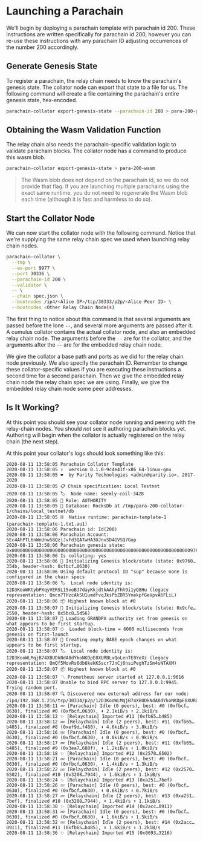 # Launching a Parachain

We'll begin by deploying a parachain template with parachain id 200. These instructions are written specifically for
parachain id 200, however you can re-use these instructions with any parachain ID adjusting occurrences of the number
200 accordingly.

## Generate Genesis State

To register a parachain, the relay chain needs to know the parachain's genesis state. The collator node can export that
state to a file for us. The following command will create a file containing the parachain's entire genesis state,
hex-encoded.

```bash
parachain-collator export-genesis-state --parachain-id 200 > para-200-genesis
```

## Obtaining the Wasm Validation Function

The relay chain also needs the parachain-specific validation logic to validate parachain blocks. The collator node has a
command to produce this wasm blob.

```bash
parachain-collator export-genesis-state > para-200-wasm
```

> The Wasm blob does not depend on the parachain id, so we do not provide that flag. If you are launching multiple
> parachains using the exact same runtime, you do not need to regenerate the Wasm blob each time (although it is fast
> and harmless to do so).

## Start the Collator Node

We can now start the collator node with the following command. Notice that we're supplying the same relay chain spec we
used when launching relay chain nodes.

```bash
parachain-collator \
  --tmp \
  --ws-port 9977 \
  --port 30336 \
  --parachain-id 200 \
  --validator \
  -- \
  --chain spec.json \
  --bootnodes /ip4/<Alice IP>/tcp/30333/p2p/<Alice Peer ID> \
  --bootnodes <Other Relay Chain Node(s)
```

The first thing to notice about this command is that several arguments are passed before the lone `--`, and several more
arguments are passed after it. A cumulus collator contains the actual collator node, and also an embedded relay chain
node. The arguments before the `--` are for the collator, and the arguments after the `--` are for the embedded relay
chain node.

We give the collator a base path and ports as we did for the relay chain node previously. We also specify the parachain
ID. Remember to change these collator-specific values if you are executing these instructions a second time for a second
parachain. Then we give the embedded relay chain node the relay chain spec we are using. Finally, we give the embedded
relay chain node some peer addresses.

## Is It Working?

At this point you should see your collator node running and peering with the relay-chain nodes. You should _not_ see it
authoring parachain blocks yet. Authoring will begin when the collator is actually registered on the relay chain (the
next step).

At this point your collator's logs should look something like this:

```
2020-08-11 13:58:05 Parachain Collator Template
2020-08-11 13:58:05 ✌️  version 0.1.0-9c4e41f-x86_64-linux-gnu
2020-08-11 13:58:05 ❤️  by Parity Technologies <admin@parity.io>, 2017-2020
2020-08-11 13:58:05 📋 Chain specification: Local Testnet
2020-08-11 13:58:05 🏷  Node name: seemly-coil-3428
2020-08-11 13:58:05 👤 Role: AUTHORITY
2020-08-11 13:58:05 💾 Database: RocksDb at /tmp/para-200-collator-1/chains/local_testnet/db
2020-08-11 13:58:05 ⛓  Native runtime: parachain-template-1 (parachain-template-1.tx1.au1)
2020-08-11 13:58:06 Parachain id: Id(200)
2020-08-11 13:58:06 Parachain Account: 5Ec4AhPTL6nWnUnw58QzjJvFd3QATwHA3UJnvSD4GVSQ7Gop
2020-08-11 13:58:06 Parachain genesis state: 0x00000000000000000000000000000000000000000000000000000000000000000097600fcfeeed0c7c2e7d922081a466c4c00f2af96ce17f4a07d59e7d47e8354b03170a2e7597b7b7e3d84c05391d139a62b157e78786d8c082f29dcf4c11131400
2020-08-11 13:58:06 Is collating: yes
2020-08-11 13:58:06 🔨 Initializing Genesis block/state (state: 0x9760…354b, header-hash: 0xfbcf…0630)
2020-08-11 13:58:06 Using default protocol ID "sup" because none is configured in the chain specs
2020-08-11 13:58:06 🏷  Local node identity is: 12D3KooWKtybPXqyVERSL15voBJ7dayKkjdtkAAhyThh9i1yQ8Hu (legacy representation: Qmcn7THzcAkSU1umdfvqJksPbZDR5YnekpfGeVpvA6FLiL)
2020-08-11 13:58:06 📦 Highest known block at #0
2020-08-11 13:58:07 🔨 Initializing Genesis block/state (state: 0x9cfe…2550, header-hash: 0x5bc8…5d56)
2020-08-11 13:58:07 👴 Loading GRANDPA authority set from genesis on what appears to be first startup.
2020-08-11 13:58:07 ⏱  Loaded block-time = 6000 milliseconds from genesis on first-launch
2020-08-11 13:58:07 👶 Creating empty BABE epoch changes on what appears to be first startup.
2020-08-11 13:58:07 🏷  Local node identity is: 12D3KooWLMqjB74XBUDkNdA8dYkoNKDpE8XURBLxQoLenTE8YeXz (legacy representation: QmQf5MovRs6db6kekKSscr7JnCj6nsiPeghTzSm4sNTAXM)
2020-08-11 13:58:07 📦 Highest known block at #0
2020-08-11 13:58:07 〽 Prometheus server started at 127.0.0.1:9616
2020-08-11 13:58:07 Unable to bind RPC server to 127.0.0.1:9945. Trying random port.
2020-08-11 13:58:07 🔍 Discovered new external address for our node: /ip4/192.168.1.216/tcp/30334/p2p/12D3KooWLMqjB74XBUDkNdA8dYkoNKDpE8XURBLxQoLenTE8YeXz
2020-08-11 13:58:11 💤 [Parachain] Idle (0 peers), best: #0 (0xfbcf…0630), finalized #0 (0xfbcf…0630), ⬇ 2.1kiB/s ⬆ 2.1kiB/s
2020-08-11 13:58:12 ✨ [Relaychain] Imported #11 (0xfb65…b485)
2020-08-11 13:58:12 💤 [Relaychain] Idle (2 peers), best: #11 (0xfb65…b485), finalized #8 (0xef9d…f488), ⬇ 4.6kiB/s ⬆ 3.8kiB/s
2020-08-11 13:58:16 💤 [Parachain] Idle (0 peers), best: #0 (0xfbcf…0630), finalized #0 (0xfbcf…0630), ⬇ 0.8kiB/s ⬆ 0.9kiB/s
2020-08-11 13:58:17 💤 [Relaychain] Idle (2 peers), best: #11 (0xfb65…b485), finalized #9 (0x3ea7…688f), ⬇ 1.2kiB/s ⬆ 1.0kiB/s
2020-08-11 13:58:18 ✨ [Relaychain] Imported #12 (0x2570…6502)
2020-08-11 13:58:21 💤 [Parachain] Idle (0 peers), best: #0 (0xfbcf…0630), finalized #0 (0xfbcf…0630), ⬇ 1.4kiB/s ⬆ 1.3kiB/s
2020-08-11 13:58:22 💤 [Relaychain] Idle (2 peers), best: #12 (0x2570…6502), finalized #10 (0x3208…7944), ⬇ 1.6kiB/s ⬆ 1.1kiB/s
2020-08-11 13:58:24 ✨ [Relaychain] Imported #13 (0xa251…7bef)
2020-08-11 13:58:26 💤 [Parachain] Idle (0 peers), best: #0 (0xfbcf…0630), finalized #0 (0xfbcf…0630), ⬇ 0.6kiB/s ⬆ 0.7kiB/s
2020-08-11 13:58:27 💤 [Relaychain] Idle (2 peers), best: #13 (0xa251…7bef), finalized #10 (0x3208…7944), ⬇ 1.4kiB/s ⬆ 1.1kiB/s
2020-08-11 13:58:30 ✨ [Relaychain] Imported #14 (0x2acc…0911)
2020-08-11 13:58:31 💤 [Parachain] Idle (0 peers), best: #0 (0xfbcf…0630), finalized #0 (0xfbcf…0630), ⬇ 1.6kiB/s ⬆ 1.5kiB/s
2020-08-11 13:58:32 💤 [Relaychain] Idle (2 peers), best: #14 (0x2acc…0911), finalized #11 (0xfb65…b485), ⬇ 1.6kiB/s ⬆ 1.2kiB/s
2020-08-11 13:58:36 ✨ [Relaychain] Imported #15 (0x0693…3216)
```
